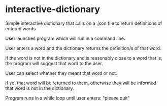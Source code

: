 # interactive-dictionary
Simple interactive dictionary that calls on a .json file to return definitions of entered words.

User launches program which will run in a command line.

User enters a word and the dictionary returns the definition/s of that word.

If the word is not in the dictionary and is reasonably close to a word that is, the program will suggest that word to the user.

User can select whether they meant that word or not.

If so, that word will be returned to them, otherwise they will be informed that word is not in the dictionary.

Program runs in a while loop until user enters: "please quit"

